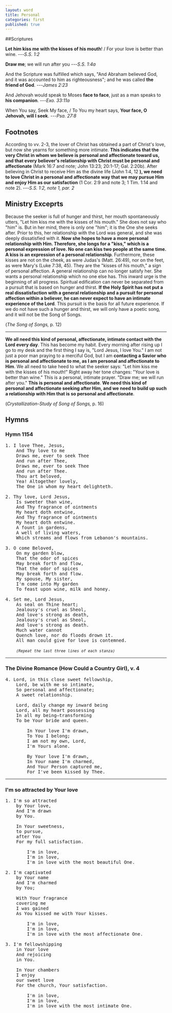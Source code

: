 ```yaml
---
layout: word
title: Personal
categories: first
published: true
---
```


##Scriptures

**Let him kiss me with the kisses of his mouth**! / For your love is better than wine.
---_S.S. 1:2_

**Draw me**; we will run after you
---_S.S. 1:4a_

And the Scripture was fulfilled which says, "And Abraham believed God, and it was accounted to him as righteousness"; and he was called **the friend of God**.
---_James 2:23_

And Jehovah would speak to Moses **face to face**, just as a man speaks to **his companion**.
---_Exo. 33:11a_

When You say, Seek My face, / To You my heart says, **Your face, O Jehovah, will I seek**.
---_Psa. 27:8_

## Footnotes

According to vv. 2-3, the lover of Christ has obtained a part of Christ's love, but now she yearns for something more intimate. **This indicates that the very Christ in whom we believe is personal and affectionate toward us, and that every believer's relationship with Christ must be personal and affectionate** (Mark 16:7 and note; John 13:23; 20:1-17; Gal. 2:20b). After believing in Christ to receive Him as the divine life (John 1:4, 12 **), we need to love Christ in a personal and affectionate way that we may pursue Him and enjoy Him as our satisfaction** (1 Cor. 2:9 and note 3; 1 Tim. 1:14 and note 2).
---_S.S. 1:2, note 1, par. 2_

## Ministry Exceprts

Because the seeker is full of hunger and thirst, her mouth spontaneously utters, "Let him kiss me with the kisses of his mouth." She does not say who "him" is. But in her mind, there is only one "him"; it is the One she seeks after. Prior to this, her relationship with the Lord was general, and she was deeply dissatisfied with it. **Now she hopes to have a more personal relationship with Him. Therefore, she longs for a "kiss," which is a personal expression of love. No one can kiss two people at the same time. A kiss is an expression of a personal relationship**. Furthermore, these kisses are not on the cheek, as were Judas's (Matt. 26:49), nor on the feet, as were Mary's (Luke 7:38, 45). They are the "kisses of his mouth," a sign of personal affection. A general relationship can no longer satisfy her. She wants a personal relationship which no one else has. This inward urge is the beginning of all progress. Spiritual edification can never be separated from a pursuit that is based on hunger and thirst. **If the Holy Spirit has not put a real dissatisfaction with a general relationship and a pursuit for personal affection within a believer, he can never expect to have an intimate experience of the Lord**. This pursuit is the basis for all future experience. If we do not have such a hunger and thirst, we will only have a poetic song, and it will not be the Song of Songs. 

(_The Song of Songs,_ p. 12)

---

**We all need this kind of personal, affectionate, intimate contact with the Lord every day**. This has become my habit. Every morning after rising up I go to my desk and the first thing I say is, "Lord Jesus, I love You." I am not just a poor man praying to a merciful God, but I am **contacting a Savior who is personal and affectionate to me, as I am personal and affectionate to Him**. We all need to take heed to what the seeker says: "Let him kiss me with the kisses of his mouth!" Right away her tone changes: "Your love is better than wine." This is a personal, intimate prayer. "Draw me; we will run after you." **This is personal and affectionate**. **We need this kind of personal and affectionate seeking after Him, and we need to build up such a relationship with Him that is so personal and affectionate**. 

(_Crystallization-Study of Song of Songs,_ p. 16)

## Hymns

### Hymn 1154

<pre>
1. I love Thee, Jesus,
    And Thy love to me
    Draws me, ever to seek Thee
    And run after Thee,
    Draws me, ever to seek Thee
    And run after Thee.
    Thou art beloved,
    Yea! Altogether lovely,
    The One in whom my heart delighteth.

2. Thy love, Lord Jesus,
    Is sweeter than wine,
    And Thy fragrance of ointments
    My heart doth entwine,
    And Thy fragrance of ointments
    My heart doth entwine.
    A fount in gardens,
    A well of living waters,
    Which streams and flows from Lebanon's mountains.

3. O come Beloved,
    On my garden blow,
    That the odor of spices
    May break forth and flow,
    That the odor of spices
    May break forth and flow.
    My spouse, My sister,
    I'm come into My garden
    To feast upon wine, milk and honey.

4. Set me, Lord Jesus,
    As seal on Thine heart;
    Jealousy's cruel as Sheol,
    And love's strong as death,
    Jealousy's cruel as Sheol,
    And love's strong as death.
    Much water cannot
    Quench love, nor do floods drown it.
    All man could give for love is contemned.

    <em><small>(Repeat the last three lines of each stanza)</small></em>
</pre>

---

### The Divine Romance (How Could a Country Girl), v. 4
<pre>
4. Lord, in this close sweet fellowship,  
    Lord, be with me so intimate,  
    So personal and affectionate;  
    A sweet relationship.

    Lord, daily change my inward being  
    Lord, all my heart possessing  
    In all my being—transforming  
    To be Your bride and queen.

        In Your love I'm drawn,  
        To You I belong;  
        I am not my own, Lord,  
        I'm Yours alone.

        By Your love I'm drawn,  
        In Your name I'm charmed,  
        And Your Person captured me,  
        For I've been kissed by Thee.
</pre>

---

### I'm so attracted by Your love
<pre>
1. I'm so attracted
    by Your love,
    And I'm drawn 
    by You.

    In Your sweetness, 
    to pursue, 
    after You
    For my full satisfaction.

        I'm in love,
        I'm in love, 
        I'm in love with the most beautiful One.

2. I'm captivated
    by Your name
    And I'm charmed 
    by You;

    With Your fragrance 
    covering me 
    I was gained
    As You kissed me with Your kisses.

        I'm in love,
        I'm in love,
        I'm in love with the most affectionate One.

3. I'm fellowshipping 
    in Your love
    And rejoicing
    in You.

    In Your chambers 
    I enjoy 
    our sweet love
    For the church, Your satisfaction.

        I'm in love,
        I'm in love,
        I'm in love with the most intimate One.
</pre>